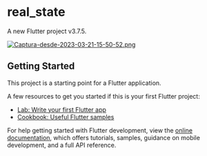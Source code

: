 # real_state

A new Flutter project v3.7.5.

[![Captura-desde-2023-03-21-15-50-52.png](https://i.postimg.cc/Pf0xxhMy/Captura-desde-2023-03-21-15-50-52.png)](https://postimg.cc/3WC7SsV0)

## Getting Started

This project is a starting point for a Flutter application.

A few resources to get you started if this is your first Flutter project:

- [Lab: Write your first Flutter app](https://docs.flutter.dev/get-started/codelab)
- [Cookbook: Useful Flutter samples](https://docs.flutter.dev/cookbook)

For help getting started with Flutter development, view the
[online documentation](https://docs.flutter.dev/), which offers tutorials,
samples, guidance on mobile development, and a full API reference.
